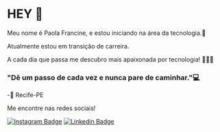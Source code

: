 # HEY 🧡

Meu nome é Paola Francine, e estou iniciando na área da tecnologia.🧠

Atualmente estou em transição de carreira.


A cada dia que passa me descubro mais apaixonada por tecnologia! 👩‍💻🥰


### "Dê um passo de cada vez e nunca pare de caminhar."💻

-📍 Recife-PE 


Me encontre nas redes sociais!

 [![Instagram Badge](https://img.shields.io/badge/-Instagram-violet?style=flat-square&logo=Instagram&logoColor=white&link=https://www.instagram.com/zananfp/)](https://www.instagram.com/zananfp/)  [![Linkedin Badge](https://img.shields.io/badge/-LinkedIn-blue?style=flat-square&logo=Linkedin&logoColor=white&linkhttps://www.linkedin.com/in/paola-francine-0194731b5/)](https://www.linkedin.com/in/paola-francine-0194731b5/)

<!--
**paolafrancinez/paolafrancinez** is a ✨ _special_ ✨ repository because its `README.md` (this file) appears on your GitHub profile.

Here are some ideas to get you started:

- 🔭 I’m currently working on ...
- 🌱 I’m currently learning ...
- 👯 I’m looking to collaborate on ...
- 🤔 I’m looking for help with ...
- 💬 Ask me about ...
- 📫 How to reach me: ...
- 😄 Pronouns: ...
- ⚡ Fun fact: ...
-->
